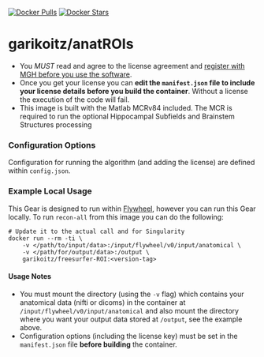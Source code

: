 [![Docker Pulls](https://img.shields.io/docker/pulls/scitran/freesurfer-recon-all.svg)](https://hub.docker.com/r/garikoitz/freesurfer-ROI/)
[![Docker Stars](https://img.shields.io/docker/stars/scitran/freesurfer-recon-all.svg)](https://hub.docker.com/r/garikoitz/freesurfer-ROI/)
# garikoitz/anatROIs


* You *MUST* read and agree to the license agreement and [register with MGH before you use the software](https://surfer.nmr.mgh.harvard.edu/registration.html).
* Once you get your license you can **edit the `manifest.json` file to include your license details before you build the container**. Without a license the execution of the code will fail.
* This image is built with the Matlab MCRv84 included. The MCR is required to run the optional Hippocampal Subfields and Brainstem Structures processing


### Configuration Options ###
Configuration for running the algorithm (and adding the license) are defined within `config.json`. 


### Example Local Usage ###
This Gear is designed to run within [Flywheel](https://flywheel.io), however you can run this Gear locally. To run ```recon-all``` from this image you can do the following:
```
# Update it to the actual call and for Singularity
docker run --rm -ti \
    -v </path/to/input/data>:/input/flywheel/v0/input/anatomical \
    -v </path/for/output/data>:/output \
    garikoitz/freesurfer-ROI:<version-tag>
```

#### Usage Notes ####
* You must mount the directory (using the `-v` flag) which contains your anatomical data (nifti or dicoms) in the container at `/input/flywheel/v0/input/anatomical` and also mount the directory where you want your output data stored at `/output`, see the example above.
* Configuration options (including the license key) must be set in the `manifest.json` file **before building** the container.
